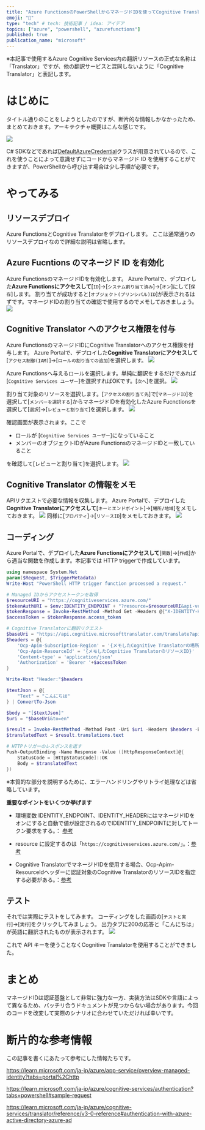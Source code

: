 ```yaml
---
title: "Azure FunctionsのPowerShellからマネージドIDを使ってCognitive Translatorを呼んでみよう"
emoji: "🔑"
type: "tech" # tech: 技術記事 / idea: アイデア
topics: ["azure", "powershell", "azurefunctions"]
published: true
publication_name: "microsoft"
---
```


※本記事で使用するAzure Cognitive Services内の翻訳リソースの正式な名称は「Translator」ですが、他の翻訳サービスと混同しないように「Cognitive Translator」と表記します。

# はじめに
タイトル通りのことをしようとしたのですが、断片的な情報しかなかったため、まとめておきます。アーキテクチャ概要はこんな感じです。

![](/images/azure-functions-ps-managedid-translator/architecture.png)

C# SDKなどであれば[DefaultAzureCredential](https://learn.microsoft.com/ja-jp/dotnet/api/azure.identity.defaultazurecredential?view=azure-dotnet)クラスが用意されているので、これを使うことによって意識せずにコードからマネージド ID を使用することができますが、PowerShellから呼び出す場合は少し手順が必要です。

# やってみる
## リソースデプロイ
Azure FunctionsとCognitive Translatorをデプロイします。
ここは通常通りのリソースデプロイなので詳細な説明は省略します。

## Azure Fucntions のマネージド ID を有効化
Azure FunctionsのマネージドIDを有効化します。
Azure Portalで、デプロイした**Azure Functionsにアクセスして**[`ID`]→[`システム割り当て済み`]→[`オン`]にして[`保存`]します。
割り当てが成功すると[`オブジェクト(プリンシパル)ID`]が表示されるはずです。マネージドIDの割り当ての確認で使用するのでメモしておきましょう。
![](/images/azure-functions-ps-managedid-translator/1.png)

## Cognitive Translator へのアクセス権限を付与
Azure FunctionsのマネージドIDにCognitive Translatorへのアクセス権限を付与します。
Azure Portalで、デプロイした**Cognitive Translatorにアクセスして**[`アクセス制御(IAM)`]→[`ロールの割り当ての追加`]を選択します。
![](/images/azure-functions-ps-managedid-translator/2.png)

Azure Functionsへ与えるロールを選択します。単純に翻訳をするだけであれば[`Cognitive Services ユーザー`]を選択すればOKです。[`次へ`]を選択。
![](/images/azure-functions-ps-managedid-translator/3.png)

割り当て対象のリソースを選択します。[`アクセスの割り当て先`]で[`マネージドID`]を選択して[`メンバーを選択する`]からマネージドIDを有効化したAzure Fucnctionsを選択して[`選択`]→[`レビューと割り当て`]を選択します。
![](/images/azure-functions-ps-managedid-translator/4.png)

確認画面が表示されます。ここで

- ロールが [`Cognitive Services ユーザー`]になっていること
- メンバーのオブジェクトIDがAzure FunctionsのマネージドIDと一致していること

を確認して[レビューと割り当て]を選択します。
![](/images/azure-functions-ps-managedid-translator/5.png)

## Cognitive Translator の情報をメモ
APIリクエストで必要な情報を収集します。
Azure Portalで、デプロイした**Cognitive Translatorにアクセスして**[`キーとエンドポイント`]→[`場所/地域`]をメモしておきます。
![](/images/azure-functions-ps-managedid-translator/6.png)
同様に[`プロパティ`]→[`リソースID`]をメモしておきます。
![](/images/azure-functions-ps-managedid-translator/7.png)

## コーディング
Azure Portalで、デプロイした**Azure Functionsにアクセスして**[`関数`]→[`作成`]から適当な関数を作成します。本記事では HTTP triggerで作成しています。

```powershell
using namespace System.Net
param($Request, $TriggerMetadata)
Write-Host "PowerShell HTTP trigger function processed a request."

# Managed IDからアクセストークンを取得
$resourceURI = "https://cognitiveservices.azure.com/"
$tokenAuthURI = $env:IDENTITY_ENDPOINT + "?resource=$resourceURI&api-version=2019-08-01"
$tokenResponse = Invoke-RestMethod -Method Get -Headers @{"X-IDENTITY-HEADER"=$env:IDENTITY_HEADER} -Uri $tokenAuthURI
$accessToken = $tokenResponse.access_token

# Cognitive Translatorに翻訳リクエスト
$baseUri = "https://api.cognitive.microsofttranslator.com/translate?api-version=3.0"
$headers = @{
    'Ocp-Apim-Subscription-Region' = '{メモしたCognitive Translatorの場所/地域}'
    'Ocp-Apim-ResourceId' = '{メモしたCognitive TranslatorのリソースID}'
    'Content-type' = 'application/json'
    'Authorization' = 'Bearer '+$accessToken
}

Write-Host "Header:"$headers

$textJson = @{
    "Text" = "こんにちは"
} | ConvertTo-Json

$body = "[$textJson]"
$uri = "$baseUri&to=en"

$result = Invoke-RestMethod -Method Post -Uri $uri -Headers $headers -Body $body -ContentType "application/json; charset=utf-8"
$translatedText = $result.translations.text

# HTTPトリガーのレスポンスを返す
Push-OutputBinding -Name Response -Value ([HttpResponseContext]@{
    StatusCode = [HttpStatusCode]::OK
    Body = $translatedText
})
```
※本質的な部分を説明するために、エラーハンドリングやリトライ処理などは省略しています。

**重要なポイントをいくつか挙げます**

- 環境変数 IDENTITY_ENDPOINT、IDENTITY_HEADERにはマネージドIDをオンにすると自動で値が設定されるのでIDENTITY_ENDPOINTに対してトークン要求をする。： [参考](https://learn.microsoft.com/ja-jp/azure/app-service/overview-managed-identity?tabs=portal%2Chttp#rest-endpoint-reference)
- resource に設定するのは「`https://cognitiveservices.azure.com/`」。：[参考](https://learn.microsoft.com/ja-jp/azure/cognitive-services/authentication?tabs=powershell#sample-request)

- Cognitive TranslatorでマネージドIDを使用する場合、Ocp-Apim-ResourceIdヘッダーに認証対象のCognitive TranslatorのリソースIDを指定する必要がある。：[参考](https://learn.microsoft.com/ja-jp/azure/cognitive-services/translator/reference/v3-0-reference#authentication-with-azure-active-directory-azure-ad)

## テスト

それでは実際にテストをしてみます。
コーディングをした画面の[`テストと実行`]→[`実行`]をクリックしてみましょう。
出力タブに200の応答と「こんにちは」が英語に翻訳されたものが表示されます。
![](/images/azure-functions-ps-managedid-translator/8.png)

これで API キーを使うことなくCognitive Translatorを使用することができました。

# まとめ
マネージドIDは認証基盤として非常に強力な一方、実装方法はSDKや言語によって異なるため、バッチリ合うドキュメントが見つからない場合があります。今回のコードを改変して実際のシナリオに合わせていただければ幸いです。

# 断片的な参考情報
この記事を書くにあたって参考にした情報たちです。

https://learn.microsoft.com/ja-jp/azure/app-service/overview-managed-identity?tabs=portal%2Chttp

https://learn.microsoft.com/ja-jp/azure/cognitive-services/authentication?tabs=powershell#sample-request

https://learn.microsoft.com/ja-jp/azure/cognitive-services/translator/reference/v3-0-reference#authentication-with-azure-active-directory-azure-ad
